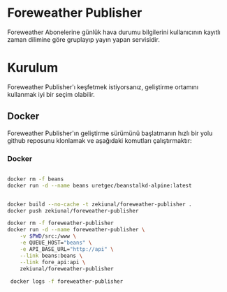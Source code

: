 # Foreweather Publisher

Foreweather Abonelerine günlük hava durumu bilgilerini kullanıcının kayıtlı zaman dilimine göre gruplayıp 
yayın yapan servisidir. 
 
# Kurulum

Foreweather Publisher'ı keşfetmek istiyorsanız, geliştirme ortamını kullanmak iyi bir seçim olabilir. 

## Docker

Foreweather Publisher'ın geliştirme sürümünü başlatmanın hızlı bir yolu github reposunu klonlamak ve aşağıdaki 
komutları çalıştırmaktır:

### Docker

```bash

docker rm -f beans
docker run -d --name beans uretgec/beanstalkd-alpine:latest


docker build --no-cache -t zekiunal/foreweather-publisher .
docker push zekiunal/foreweather-publisher

docker rm -f foreweather-publisher
docker run -d --name foreweather-publisher \
    -v $PWD/src:/www \
    -e QUEUE_HOST="beans" \
    -e API_BASE_URL="http://api" \
    --link beans:beans \
    --link fore_api:api \
    zekiunal/foreweather-publisher
    
 docker logs -f foreweather-publisher
 
 
 
```
